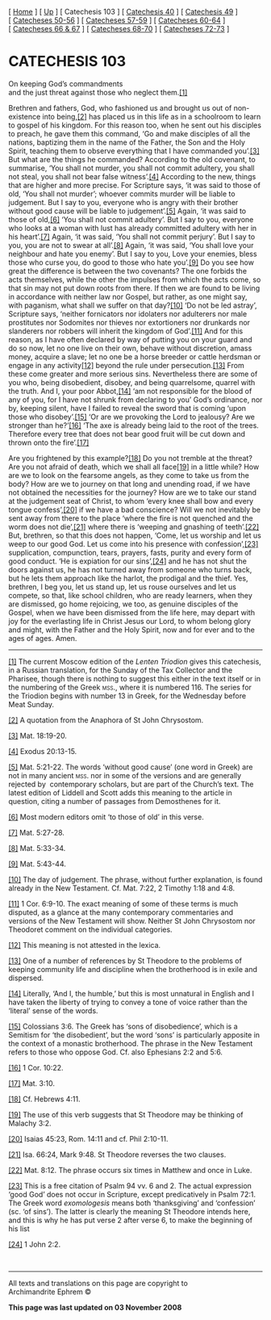 \[ [Home](index.md) \] \[ [Up](lent.md) \] \[ Catechesis 103 \]
\[ [Catechesis 40](ths40.md) \] \[ [Catechesis 49](catechesis_49.md) \]
\[ [Catecheses 50-56](ths50-56.md) \]
\[ [Catecheses 57-59](ths57-59.md) \]
\[ [Catecheses 60-64](ths60-64.md) \]
\[ [Catecheses 66 & 67](ths66-67.md) \]
\[ [Catecheses 68-70](ths68-70.md) \]
\[ [Catecheses 72-73](ths72-73.md) \]

# CATECHESIS 103

On keeping God’s commandments  
and the just threat against those who neglect them.[\[1\]](#_ftn1)

Brethren and fathers, God, who fashioned us and brought us out of
non-existence into being,[\[2\]](#_ftn2) has placed us in this life as
in a schoolroom to learn to gospel of his kingdom. For this reason too,
when he sent out his disciples to preach, he gave them this command, ‘Go
and make disciples of all the nations, baptizing them in the name of the
Father, the Son and the Holy Spirit, teaching them to observe everything
that I have commanded you’.[\[3\]](#_ftn3) But what are the things he
commanded? According to the old covenant, to summarise, ‘You shall not
murder, you shall not commit adultery, you shall not steal, you shall
not bear false witness’.[\[4\]](#_ftn4) According to the new, things
that are higher and more precise. For Scripture says, ‘it was said to
those of old, ‘You shall not murder’; whoever commits murder will be
liable to judgement. But I say to you, everyone who is angry with their
brother without good cause will be liable to judgement’.[\[5\]](#_ftn5)
Again, ‘it was said to those of old,[\[6\]](#_ftn6) ‘You shall not
commit adultery’. But I say to you, everyone who looks at a woman with
lust has already committed adultery with her in his
heart’.[\[7\]](#_ftn7) Again, ‘it was said, ‘You shall not commit
perjury’. But I say to you, you are not to swear at all’.[\[8\]](#_ftn8)
Again, ‘it was said, ‘You shall love your neighbour and hate you enemy’.
But I say to you, Love your enemies, bless those who curse you, do good
to those who hate you’.[\[9\]](#_ftn9) Do you see how great the
difference is between the two covenants? The one forbids the acts
themselves, while the other the impulses from which the acts come, so
that sin may not put down roots from there. If then we are found to be
living in accordance with neither law nor Gospel, but rather, as one
might say, with paganism, what shall we suffer on that
day?[\[10\]](#_ftn10) ‘Do not be led astray’, Scripture says, ‘neither
fornicators nor idolaters nor adulterers nor male prostitutes nor
Sodomites nor thieves nor extortioners nor drunkards nor slanderers nor
robbers will inherit the kingdom of God’.[\[11\]](#_ftn11) And for this
reason, as I have often declared by way of putting you on your guard and
do so now, let no one live on their own, behave without discretion,
amass money, acquire a slave; let no one be a horse breeder or cattle
herdsman or engage in any activity[\[12\]](#_ftn12) beyond the rule
under persecution.[\[13\]](#_ftn13) From these come greater and more
serious sins. Nevertheless there are some of you who, being disobedient,
disobey, and being quarrelsome, quarrel with the truth. And I, your poor
Abbot,[\[14\]](#_ftn14) ‘am not responsible for the blood of any of you,
for I have not shrunk from declaring to you’ God’s ordinance, nor by,
keeping silent, have I failed to reveal the sword that is coming ‘upon
those who disobey’.[\[15\]](#_ftn15) ‘Or are we provoking the Lord to
jealousy? Are we stronger than he?’[\[16\]](#_ftn16) ‘The axe is already
being laid to the root of the trees. Therefore every tree that does not
bear good fruit will be cut down and thrown onto the
fire’.[\[17\]](#_ftn17)

Are you frightened by this example?[\[18\]](#_ftn18) Do you not tremble
at the threat? Are you not afraid of death, which we shall all
face[\[19\]](#_ftn19) in a little while? How are we to look on the
fearsome angels, as they come to take us from the body? How are we to
journey on that long and unending road, if we have not obtained the
necessities for the journey? How are we to take our stand at the
judgement seat of Christ, to whom ‘every knee shall bow and every tongue
confess’,[\[20\]](#_ftn20) if we have a bad conscience? Will we not
inevitably be sent away from there to the place ‘where the fire is not
quenched and the worm does not die’,[\[21\]](#_ftn21) where there is
‘weeping and gnashing of teeth’.[\[22\]](#_ftn22) But, brethren, so
that this does not happen, ‘Come, let us worship and let us weep to our
good God. Let us come into his presence with
confession’,[\[23\]](#_ftn23) supplication, compunction, tears,
prayers, fasts, purity and every form of good conduct. ‘He is expiation
for our sins’,[\[24\]](#_ftn24) and he has not shut the doors against
us, he has not turned away from someone who turns back, but he lets them
approach like the harlot, the prodigal and the thief. Yes, brethren, I
beg you, let us stand up, let us rouse ourselves and let us compete, so
that, like school children, who are ready learners, when they are
dismissed, go home rejoicing, we too, as genuine disciples of the
Gospel, when we have been dismissed from the life here, may depart with
joy for the everlasting life in Christ Jesus our Lord, to whom belong
glory and might, with the Father and the Holy Spirit, now and for ever
and to the ages of ages. Amen.

  

-----

[\[1\]](#_ftnref1) The current Moscow edition of the *Lenten Triodion*
gives this catechesis, in a Russian translation, for the Sunday of the
Tax Collector and the Pharisee, though there is nothing to suggest this
either in the text itself or in the numbering of the Greek
<span style="font-variant:small-caps;">mss</span>., where it is numbered
116. The series for the Triodion begins with number 13 in Greek, for the
Wednesday before Meat Sunday. 

[\[2\]](#_ftnref2) A quotation from the Anaphora of St John Chrysostom.

[\[3\]](#_ftnref3) Mat. 18:19-20.

[\[4\]](#_ftnref4) Exodus 20:13-15.

[\[5\]](#_ftnref5) Mat. 5:21-22. The words ‘without good cause’ (one
word in Greek) are not in many ancient
<span style="font-variant:small-caps;">mss</span>. nor in some of the
versions and are generally rejected by  contemporary scholars, but are
part of the Church’s text. The latest edition of Liddell and Scott adds
this meaning to the article in question, citing a number of passages
from Demosthenes for it.

[\[6\]](#_ftnref6) Most modern editors omit ‘to those of old’ in this
verse.

[\[7\]](#_ftnref7) Mat. 5:27-28.

[\[8\]](#_ftnref8) Mat. 5:33-34.

[\[9\]](#_ftnref9) Mat. 5:43-44.

[\[10\]](#_ftnref10) The day of judgement. The phrase, without further
explanation, is found already in the New Testament. Cf. Mat. 7:22, 2
Timothy 1:18 and 4:8. 

[\[11\]](#_ftnref11) 1 Cor. 6:9-10. The exact meaning of some of these
terms is much disputed, as a glance at the many contemporary
commentaries and versions of the New Testament will show. Neither St
John Chrysostom nor Theodoret comment on the individual categories.

[\[12\]](#_ftnref12) This meaning is not attested in the lexica.

[\[13\]](#_ftnref13) One of a number of references by St Theodore to the
problems of keeping community life and discipline when the brotherhood
is in exile and dispersed.

[\[14\]](#_ftnref14) Literally, ‘And I, the humble,’ but this is most
unnatural in English and I have taken the liberty of trying to convey a
tone of voice rather than the ‘literal’ sense of the words.

[\[15\]](#_ftnref15) Colossians 3:6. The Greek has ‘sons of
disobedience’, which is a Semitism for ‘the disobedient’, but the word
‘sons’ is particularly apposite in the context of a monastic
brotherhood. The phrase in the New Testament refers to those who oppose
God. Cf. also Ephesians 2:2 and 5:6.

[\[16\]](#_ftnref16) 1 Cor. 10:22.

[\[17\]](#_ftnref17) Mat. 3:10.

[\[18\]](#_ftnref18) Cf. Hebrews 4:11.

[\[19\]](#_ftnref19) The use of this verb suggests that St Theodore may
be thinking of Malachy 3:2. 

[\[20\]](#_ftnref20) Isaias 45:23, Rom. 14:11 and cf. Phil 2:10-11.

[\[21\]](#_ftnref21) Isa. 66:24, Mark 9:48. St Theodore reverses the two
clauses.

[\[22\]](#_ftnref22) Mat. 8:12. The phrase occurs six times in Matthew
and once in Luke.

[\[23\]](#_ftnref23) This is a free citation of Psalm 94 vv. 6 and 2.
The actual expression ‘good God’ does not occur in Scripture, except
predicatively in Psalm 72:1. The Greek word *exomologesis* means both
‘thanksgiving’ and ‘confession’ (sc. ‘of sins’). The latter is clearly
the meaning St Theodore intends here, and this is why he has put verse 2
after verse 6, to make the beginning of his list 

[\[24\]](#_ftnref24) 1 John 2:2.

 

-----

All texts and translations on this page are copyright to  
Archimandrite Ephrem ©

**This page was last updated on 03 November 2008**

